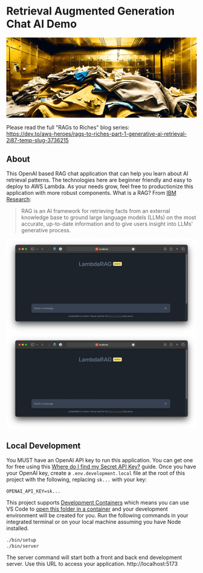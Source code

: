 
# Retrieval Augmented Generation Chat AI Demo

![LambdaRAG](./public/rags-to-riches.png)

Please read the full "RAGs to Riches" blog series:<br>
https://dev.to/aws-heroes/rags-to-riches-part-1-generative-ai-retrieval-2i87-temp-slug-3736215


## About

This OpenAI based RAG chat application that can help you learn about AI retrieval patterns. The technologies here are beginner friendly and easy to deploy to AWS Lambda. As your needs grow, feel free to productionize this application with more robust components. What is a RAG? From [IBM Research](https://research.ibm.com/blog/retrieval-augmented-generation-RAG ):

> RAG is an AI framework for retrieving facts from an external knowledge base to ground large language models (LLMs) on the most accurate, up-to-date information and to give users insight into LLMs' generative process.

![Screenshot of the LambdaRAG Demo application.](./public/lambda-rag-start-dark.png#gh-dark-mode-only)
![Screenshot of the LambdaRAG Demo application.](./public/lambda-rag-start-dark.png#gh-light-mode-only)

## Local Development

You MUST have an OpenAI API key to run this application. You can get one for free using this [Where do I find my Secret API Key?](https://help.openai.com/en/articles/4936850-where-do-i-find-my-secret-api-key) guide. Once you have your OpenAI key, create a `.env.development.local` file at the root of this project with the following, replacing `sk...` with your key:

```
OPENAI_API_KEY=sk...
```

This project supports [Development Containers](https://containers.dev) which means you can use VS Code to [open this folder in a container](https://code.visualstudio.com/docs/devcontainers/containers) and your development environment will be created for you. Run the following commands in your integrated terminal or on your local machine assuming you have Node installed.

```shell
./bin/setup
./bin/server
```

The server command will start both a front and back end development server. Use this URL to access your application. http://localhost:5173

